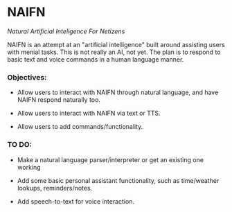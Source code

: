# NAIFN
*Natural Artificial Inteligence For Netizens*

NAIFN is an attempt at an "artificial intelligence" built around assisting users with menial tasks. This is not really an AI, not yet. The plan is to respond to basic text and voice commands in a human language manner.

### Objectives:

* Allow users to interact with NAIFN through natural language, and have NAIFN respond naturally too.

* Allow users to interact with NAIFN via text or TTS.

* Allow users to add commands/functionality.

### TO DO:

* Make a natural language parser/interpreter or get an existing one working

* Add some basic personal assistant functionality, such as time/weather lookups, reminders/notes.

* Add speech-to-text for voice interaction.
